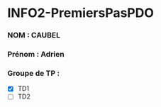 # INFO2-PremiersPasPDO

### NOM : CAUBEL
### Prénom : Adrien
### Groupe de TP : 
- [X] TD1
- [ ] TD2
